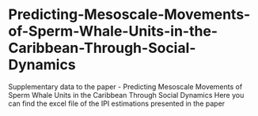 # Predicting-Mesoscale-Movements-of-Sperm-Whale-Units-in-the-Caribbean-Through-Social-Dynamics
Supplementary data to the paper - Predicting Mesoscale Movements of Sperm Whale Units in the Caribbean Through Social Dynamics
Here you can find the excel file of the IPI estimations presented in the paper 
